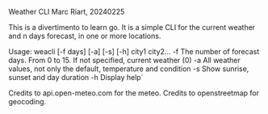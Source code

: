Weather CLI
Marc Riart, 20240225

This is a divertimento to learn go. It is a simple CLI for the current weather and n days forecast, in one or more locations.

Usage: weacli [-f days] [-a] [-s] [-h] city1 city2...
	-f <days> The number of forecast days. From 0 to 15. If not specified, current weather (0)
	-a        All weather values, not only the default, temperature and condition
	-s        Show sunrise, sunset and day duration
	-h        Display help`

Credits to api.open-meteo.com for the meteo.
Credits to openstreetmap for geocoding.